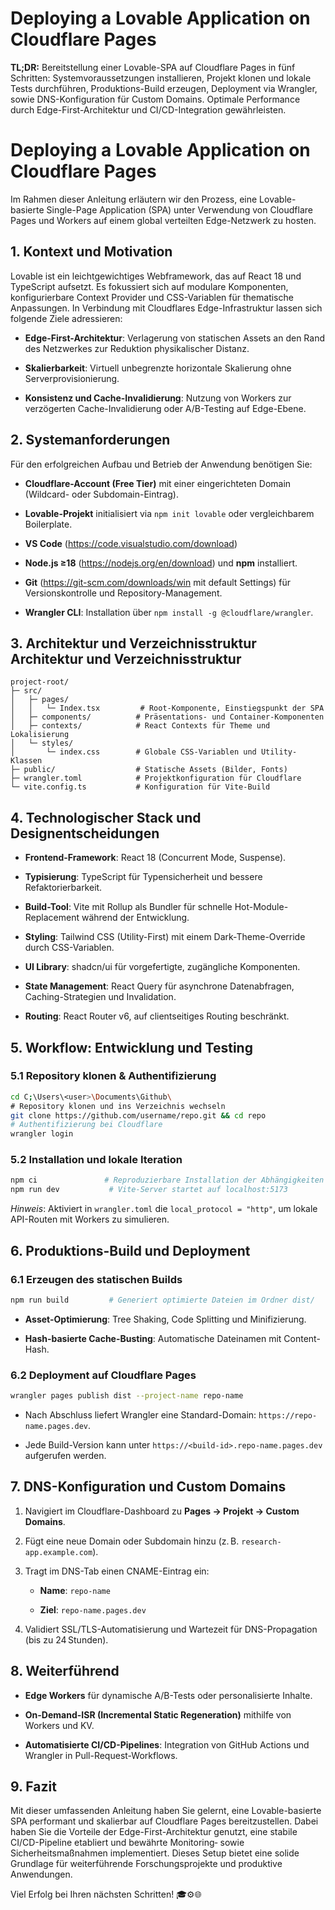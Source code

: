 # Deploying a Lovable Application on Cloudflare Pages

**TL;DR:** Bereitstellung einer Lovable-SPA auf Cloudflare Pages in fünf Schritten: Systemvoraussetzungen installieren, Projekt klonen und lokale Tests durchführen, Produktions-Build erzeugen, Deployment via Wrangler, sowie DNS-Konfiguration für Custom Domains. Optimale Performance durch Edge-First-Architektur und CI/CD-Integration gewährleisten.

# Deploying a Lovable Application on Cloudflare Pages

Im Rahmen dieser Anleitung erläutern wir den Prozess, eine Lovable-basierte Single-Page Application (SPA) unter Verwendung von Cloudflare Pages und Workers auf einem global verteilten Edge-Netzwerk zu hosten.

## 1. Kontext und Motivation

Lovable ist ein leichtgewichtiges Webframework, das auf React 18 und TypeScript aufsetzt. Es fokussiert sich auf modulare Komponenten, konfigurierbare Context Provider und CSS-Variablen für thematische Anpassungen. In Verbindung mit Cloudflares Edge-Infrastruktur lassen sich folgende Ziele adressieren:

-   **Edge-First-Architektur**: Verlagerung von statischen Assets an den Rand des Netzwerkes zur Reduktion physikalischer Distanz.
    
-   **Skalierbarkeit**: Virtuell unbegrenzte horizontale Skalierung ohne Serverprovisionierung.
    
-   **Konsistenz und Cache-Invalidierung**: Nutzung von Workers zur verzögerten Cache-Invalidierung oder A/B-Testing auf Edge-Ebene.
    

## 2. Systemanforderungen

Für den erfolgreichen Aufbau und Betrieb der Anwendung benötigen Sie:

-   **Cloudflare-Account (Free Tier)** mit einer eingerichteten Domain (Wildcard- oder Subdomain-Eintrag).
    
-   **Lovable-Projekt** initialisiert via `npm init lovable` oder vergleichbarem Boilerplate.

-   **VS Code** (https://code.visualstudio.com/download)
    
-   **Node.js ≥18** (https://nodejs.org/en/download) und **npm** installiert.
    
-   **Git** (https://git-scm.com/downloads/win mit default Settings) für Versionskontrolle und Repository-Management.
    
-   **Wrangler CLI**: Installation über `npm install -g @cloudflare/wrangler`.
    

    

## 3. Architektur und Verzeichnisstruktur Architektur und Verzeichnisstruktur

```plaintext
project-root/
├─ src/
│   ├─ pages/
│   │   └─ Index.tsx         # Root-Komponente, Einstiegspunkt der SPA
│   ├─ components/          # Präsentations- und Container-Komponenten
│   ├─ contexts/            # React Contexts für Theme und Lokalisierung
│   └─ styles/
│       └─ index.css        # Globale CSS-Variablen und Utility-Klassen
├─ public/                  # Statische Assets (Bilder, Fonts)
├─ wrangler.toml            # Projektkonfiguration für Cloudflare
└─ vite.config.ts           # Konfiguration für Vite-Build

```

## 4. Technologischer Stack und Designentscheidungen

-   **Frontend-Framework**: React 18 (Concurrent Mode, Suspense).
    
-   **Typisierung**: TypeScript für Typensicherheit und bessere Refaktorierbarkeit.
    
-   **Build-Tool**: Vite mit Rollup als Bundler für schnelle Hot-Module-Replacement während der Entwicklung.
    
-   **Styling**: Tailwind CSS (Utility-First) mit einem Dark-Theme-Override durch CSS-Variablen.
    
-   **UI Library**: shadcn/ui für vorgefertigte, zugängliche Komponenten.
    
-   **State Management**: React Query für asynchrone Datenabfragen, Caching-Strategien und Invalidation.
    
-   **Routing**: React Router v6, auf clientseitiges Routing beschränkt.
    

## 5. Workflow: Entwicklung und Testing

### 5.1 Repository klonen & Authentifizierung

```bash
cd C;\Users\<user>\Documents\Github\
# Repository klonen und ins Verzeichnis wechseln
git clone https://github.com/username/repo.git && cd repo
# Authentifizierung bei Cloudflare
wrangler login

```

### 5.2 Installation und lokale Iteration

```bash
npm ci               # Reproduzierbare Installation der Abhängigkeiten
npm run dev           # Vite-Server startet auf localhost:5173

```

_Hinweis_: Aktiviert in `wrangler.toml` die `local_protocol = "http"`, um lokale API-Routen mit Workers zu simulieren.

## 6. Produktions-Build und Deployment

### 6.1 Erzeugen des statischen Builds

```bash
npm run build         # Generiert optimierte Dateien im Ordner dist/

```

-   **Asset-Optimierung**: Tree Shaking, Code Splitting und Minifizierung.
    
-   **Hash-basierte Cache-Busting**: Automatische Dateinamen mit Content-Hash.
    

### 6.2 Deployment auf Cloudflare Pages

```bash
wrangler pages publish dist --project-name repo-name

```

-   Nach Abschluss liefert Wrangler eine Standard-Domain: `https://repo-name.pages.dev`.
    
-   Jede Build-Version kann unter `https://<build-id>.repo-name.pages.dev` aufgerufen werden.
    

## 7. DNS-Konfiguration und Custom Domains

1.  Navigiert im Cloudflare-Dashboard zu **Pages → Projekt → Custom Domains**.
    
2.  Fügt eine neue Domain oder Subdomain hinzu (z. B. `research-app.example.com`).
    
3.  Tragt im DNS-Tab einen CNAME-Eintrag ein:
    
    -   **Name**: `repo-name`
        
    -   **Ziel**: `repo-name.pages.dev`
        
4.  Validiert SSL/TLS-Automatisierung und Wartezeit für DNS-Propagation (bis zu 24 Stunden).
    

## 8. Weiterführend

-   **Edge Workers** für dynamische A/B-Tests oder personalisierte Inhalte.
    
-   **On-Demand-ISR (Incremental Static Regeneration)** mithilfe von Workers und KV.
    
-   **Automatisierte CI/CD-Pipelines**: Integration von GitHub Actions und Wrangler in Pull-Request-Workflows.
    

## 9. Fazit

Mit dieser umfassenden Anleitung haben Sie gelernt, eine Lovable-basierte SPA performant und skalierbar auf Cloudflare Pages bereitzustellen. Dabei haben Sie die Vorteile der Edge-First-Architektur genutzt, eine stabile CI/CD-Pipeline etabliert und bewährte Monitoring‑ sowie Sicherheitsmaßnahmen implementiert. Dieses Setup bietet eine solide Grundlage für weiterführende Forschungsprojekte und produktive Anwendungen.

Viel Erfolg bei Ihren nächsten Schritten! 🎓⚙️🌐